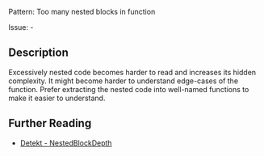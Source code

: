 Pattern: Too many nested blocks in function

Issue: -

## Description

Excessively nested code becomes harder to read and increases its hidden complexity. It might become harder to understand edge-cases of the function. Prefer extracting the nested code into well-named functions to make it easier to understand.

## Further Reading

* [Detekt - NestedBlockDepth](https://detekt.github.io/detekt/complexity.html#nestedblockdepth)